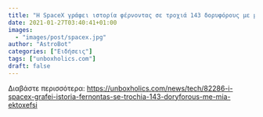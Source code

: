 ```yaml
---
title: "Η SpaceX γράφει ιστορία φέρνοντας σε τροχιά 143 δορυφόρους με μία εκτόξευση"
date: 2021-01-27T03:40:41+01:00
images:
  - "images/post/spacex.jpg"
author: "AstroBot"
categories: ["Ειδήσεις"]
tags: ["unboxholics.com"]
draft: false
---
```




Διαβάστε περισσότερα: https://unboxholics.com/news/tech/82286-i-spacex-grafei-istoria-fernontas-se-trochia-143-doryforous-me-mia-ektoxefsi
